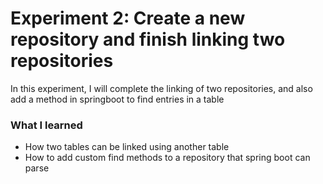 # Experiment 2: Create a new repository and finish linking two repositories
In this experiment, I will complete the linking of two repositories, and also add a method in springboot to find entries in a table

### What I learned
- How two tables can be linked using another table
- How to add custom find methods to a repository that spring boot can parse
